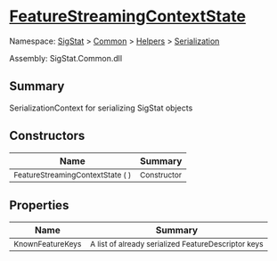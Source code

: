 # [FeatureStreamingContextState](./FeatureStreamingContextState.md)

Namespace: [SigStat]() > [Common](./../../README.md) > [Helpers](./../README.md) > [Serialization](./README.md)

Assembly: SigStat.Common.dll

## Summary
SerializationContext for serializing SigStat objects

## Constructors

| Name | Summary | 
| --- | --- | 
| <sub>FeatureStreamingContextState (  )</sub>| <sub>Constructor</sub>| <br>


## Properties

| Name | Summary | 
| --- | --- | 
| <sub>KnownFeatureKeys</sub>| <sub>A list of already serialized FeatureDescriptor keys</sub>| <br>



